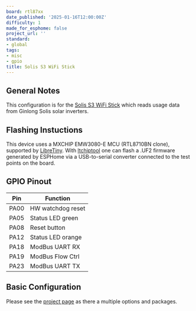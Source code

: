 ```yaml
---
board: rtl87xx
date_published: '2025-01-16T12:00:00Z'
difficulty: 1
made_for_esphome: false
project_url: ''
standard:
- global
tags:
- misc
- gpio
title: Solis S3 WiFi Stick
---
```


## General Notes

This configuration is for the [Solis S3 WiFi Stick](https://www.solisinverters.com/us/accessories5/WiFi_Data_Logging_Stick_us.html)
which reads usage data from Ginlong Solis solar inverters.

## Flashing Instuctions

This device uses a MXCHIP EMW3080-E MCU (RTL8710BN clone),
supported by [LibreTiny](https://docs.libretiny.eu/boards/generic-rtl8710bn-2mb-468k/).
With [ltchiptool](https://github.com/libretiny-eu/ltchiptool) one can flash a .UF2 firmware
generated by ESPHome via a USB-to-serial converter connected to the test points on the board.

## GPIO Pinout

| Pin  | Function          |
| ---- | ----------------- |
| PA00 | HW watchdog reset |
| PA05 | Status LED green  |
| PA08 | Reset button      |
| PA12 | Status LED orange |
| PA18 | ModBus UART RX    |
| PA19 | ModBus Flow Ctrl  |
| PA23 | ModBus UART TX    |

## Basic Configuration

Please see the [project page](https://github.com/hn/ginlong-solis) as there a multiple options and packages.